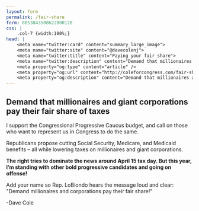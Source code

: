 ```yaml
---
layout: form
permalink: /fair-share
form: 8053843508622000128
css: |
    .col-7 {width:100%;}
head: |
    <meta name="twitter:card" content="summary_large_image">
    <meta name="twitter:site" content="@davecolenj">
    <meta name="twitter:title" content="Paying your fair share">
    <meta name="twitter:description" content="Demand that millionaires and giant corporations pay their fair share of taxes">
    <meta property="og:type" content="article" />
    <meta property="og:url" content="http://coleforcongress.com/fair-share/" />
    <meta property="og:description" content="Demand that millionaires and giant corporations pay their fair share of taxes" />
---
```


## Demand that millionaires and giant corporations pay their fair share of taxes

I support the Congressional Progressive Caucus budget, and call on those who want to represent us in Congress to do the same.

Republicans propose cutting Social Security, Medicare, and Medicaid benefits – all while lowering taxes on millionaires and giant corporations.

**The right tries to dominate the news around April 15 tax day. But this year, I’m standing with other bold progressive candidates and going on offense!**

Add your name so Rep. LoBiondo hears the message loud and clear: "Demand millionaires and corporations pay their fair share!"

-Dave Cole
